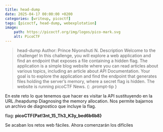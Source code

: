 ```yaml
---
title: head-dump
date: 2025-04-17 00:00:00 +0200
categories: [writeup, picoctf]
tags: [picoctf, head-dump, webexplotation]     
image:
    path: https://picoctf.org/img/logos/pico-mark.svg
    alt: PicoCTF
---
```

>head-dump
Author: Prince Niyonshuti N.
Description
Welcome to the challenge! In this challenge, you will explore a web application and find an endpoint that exposes a file containing a hidden flag. The application is a simple blog website where you can read articles about various topics, including an article about API Documentation. Your goal is to explore the application and find the endpoint that generates files holding the server’s memory, where a secret flag is hidden. The website is running picoCTF News.
{: .prompt-tip }

En este reto lo que tenemos que hacer es visitar la API sustituyendo en la URL /heapdump Diagnosing the memory allocation.
Nos permite bajarnos un archivo de diagnostico que incluye la flag. 

flag: **picoCTF{Pat!3nt_15_Th3_K3y_bed6b6b8}**

Se acaban los retos web fáciles. Ahora comenzarán los difíciles